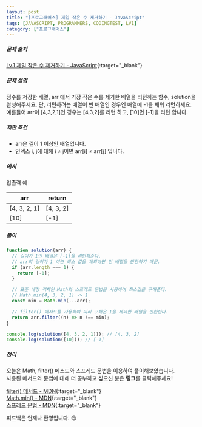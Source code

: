 ```yaml
---
layout: post
title: "[프로그래머스] 제일 작은 수 제거하기 - JavaScript"
tags: [JAVASCRIPT, PROGRAMMERS, CODINGTEST, LV1]
category: ["프로그래머스"]
---
```


##### 문제 출처

[Lv.1 제일 작은 수 제거하기 - JavaScript](https://programmers.co.kr/learn/courses/30/lessons/12935?language=javascript){:target="\_blank"}

##### 문제 설명

정수를 저장한 배열, arr 에서 가장 작은 수를 제거한 배열을 리턴하는 함수, solution을 완성해주세요. 단, 리턴하려는 배열이 빈 배열인 경우엔 배열에 -1을 채워 리턴하세요. 예를들어 arr이 [4,3,2,1]인 경우는 [4,3,2]를 리턴 하고, [10]면 [-1]을 리턴 합니다.

##### 제한 조건

- arr은 길이 1 이상인 배열입니다.
- 인덱스 i, j에 대해 i ≠ j이면 arr[i] ≠ arr[j] 입니다.

##### 예시

입출력 예

| arr          | return    |
| ------------ | --------- |
| [4, 3, 2, 1] | [4, 3, 2] |
| [10]         | [-1]      |

##### 풀이

```javascript
function solution(arr) {
  // 길이가 1인 배열은 [-1]을 리턴해준다.
  // arr의 길이가 1 이면 최소 값을 제외하면 빈 배열을 반환하기 때문.
  if (arr.length === 1) {
    return [-1];
  }

  // 표준 내장 객체인 Math와 스프레드 문법을 사용하여 최소값을 구해준다.
  // Math.min(4, 3, 2, 1) -> 1
  const min = Math.min(...arr);

  // filter() 메서드를 사용하여 미리 구해온 1을 제외한 배열을 반환한다.
  return arr.filter((n) => n !== min);
}

console.log(solution([4, 3, 2, 1])); // [4, 3, 2]
console.log(solution([10])); // [-1]
```

##### 정리

오늘은 Math, filter() 메소드와 스프레드 문법을 이용하여 풀이해보았습니다.<br />
사용된 메서드와 문법에 대해 더 공부하고 싶으신 분은 **링크**를 클릭해주세요!

[filter() 메서드 - MDN](https://developer.mozilla.org/ko/docs/Web/JavaScript/Reference/Global_Objects/Array/filter){:target="\_blank"} <br />
[Math.min() - MDN](https://developer.mozilla.org/ko/docs/Web/JavaScript/Reference/Global_Objects/Math/min){:target="\_blank"} <br />
[스프레드 문법 - MDN](https://developer.mozilla.org/ko/docs/Web/JavaScript/Reference/Operators/Spread_syntax){:target="\_blank"}

피드백은 언제나 환영입니다. 😊
